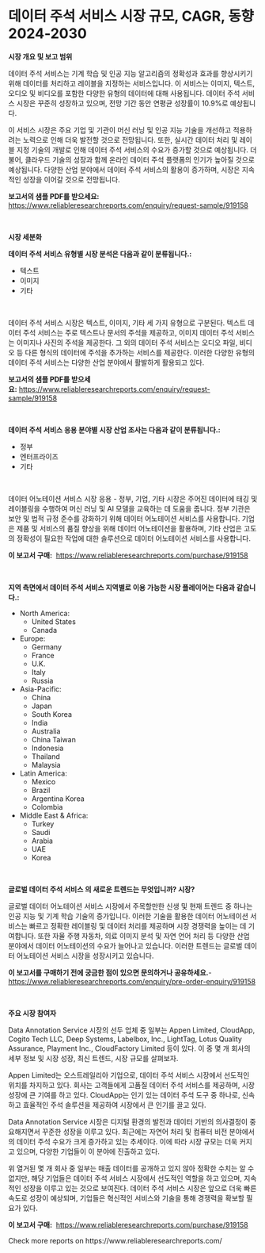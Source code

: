 <p><h1>데이터 주석 서비스 시장 규모, CAGR, 동향 2024-2030</h1></p><p><strong>시장 개요 및 보고 범위</strong></p>
<p><p>데이터 주석 서비스는 기계 학습 및 인공 지능 알고리즘의 정확성과 효과를 향상시키기 위해 데이터를 처리하고 레이블을 지정하는 서비스입니다. 이 서비스는 이미지, 텍스트, 오디오 및 비디오를 포함한 다양한 유형의 데이터에 대해 사용됩니다. 데이터 주석 서비스 시장은 꾸준히 성장하고 있으며, 전망 기간 동안 연평균 성장률이 10.9%로 예상됩니다. </p><p>이 서비스 시장은 주요 기업 및 기관이 머신 러닝 및 인공 지능 기술을 개선하고 적용하려는 노력으로 인해 더욱 발전할 것으로 전망됩니다. 또한, 실시간 데이터 처리 및 레이블 지정 기술의 개발로 인해 데이터 주석 서비스의 수요가 증가할 것으로 예상됩니다. 더불어, 클라우드 기술의 성장과 함께 온라인 데이터 주석 플랫폼의 인기가 높아질 것으로 예상됩니다. 다양한 산업 분야에서 데이터 주석 서비스의 활용이 증가하며, 시장은 지속적인 성장을 이어갈 것으로 전망됩니다.</p></p>
<p><strong>보고서의 샘플 PDF를 받으세요:</strong> <a href="https://www.reliableresearchreports.com/enquiry/request-sample/919158">https://www.reliableresearchreports.com/enquiry/request-sample/919158</a></p>
<p>&nbsp;</p>
<p><strong>시장 세분화</strong></p>
<p><strong>데이터 주석 서비스 유형별 시장 분석은 다음과 같이 분류됩니다.:</strong></p>
<p><ul><li>텍스트</li><li>이미지</li><li>기타</li></ul></p>
<p>&nbsp;</p>
<p><p>데이터 주석 서비스 시장은 텍스트, 이미지, 기타 세 가지 유형으로 구분된다. 텍스트 데이터 주석 서비스는 주로 텍스트나 문서의 주석을 제공하고, 이미지 데이터 주석 서비스는 이미지나 사진의 주석을 제공한다. 그 외의 데이터 주석 서비스는 오디오 파일, 비디오 등 다른 형식의 데이터에 주석을 추가하는 서비스를 제공한다. 이러한 다양한 유형의 데이터 주석 서비스는 다양한 산업 분야에서 활발하게 활용되고 있다.</p></p>
<p><strong>보고서의 샘플 PDF를 받으세요:</strong>&nbsp;<a href="https://www.reliableresearchreports.com/enquiry/request-sample/919158">https://www.reliableresearchreports.com/enquiry/request-sample/919158</a></p>
<p>&nbsp;</p>
<p><strong> 데이터 주석 서비스 응용 분야별 시장 산업 조사는 다음과 같이 분류됩니다.:</strong></p>
<p><ul><li>정부</li><li>엔터프라이즈</li><li>기타</li></ul></p>
<p>&nbsp;</p>
<p><p>데이터 어노테이션 서비스 시장 응용 - 정부, 기업, 기타 시장은 주어진 데이터에 태깅 및 레이블링을 수행하여 머신 러닝 및 AI 모델을 교육하는 데 도움을 줍니다. 정부 기관은 보안 및 법적 규정 준수를 강화하기 위해 데이터 어노테이션 서비스를 사용합니다. 기업은 제품 및 서비스의 품질 향상을 위해 데이터 어노테이션을 활용하며, 기타 산업은 고도의 정확성이 필요한 작업에 대한 솔루션으로 데이터 어노테이션 서비스를 사용합니다.</p></p>
<p><strong>이 보고서 구매:</strong>&nbsp; <a href="https://www.reliableresearchreports.com/purchase/919158">https://www.reliableresearchreports.com/purchase/919158</a></p>
<p>&nbsp;</p>
<p><strong>지역 측면에서 데이터 주석 서비스 지역별로 이용 가능한 시장 플레이어는 다음과 같습니다.:</strong></p>
<p><ul>
    <li>
        North America:
        <ul>
            <li>United States</li>
            <li>Canada</li>
        </ul>
    </li>
    <li>
        Europe:
        <ul>
            <li>Germany</li>
            <li>France</li>
            <li>U.K.</li>
            <li>Italy</li>
            <li>Russia</li>
        </ul>
    </li>
    <li>
        Asia-Pacific:
        <ul>
            <li>China</li>
            <li>Japan</li>
            <li>South Korea</li>
            <li>India</li>
            <li>Australia</li>
            <li>China Taiwan</li>
            <li>Indonesia</li>
            <li>Thailand</li>
            <li>Malaysia</li>
        </ul>
    </li>
    <li>
        Latin America:
        <ul>
            <li>Mexico</li>
            <li>Brazil</li>
            <li>Argentina Korea</li>
            <li>Colombia</li>
        </ul>
    </li>
    <li>
        Middle East & Africa:
        <ul>
            <li>Turkey</li>
            <li>Saudi</li>
            <li>Arabia</li>
            <li>UAE</li>
            <li>Korea</li>
        </ul>
    </li>
    </ul></p>
<p>&nbsp;</p>
<p><strong>글로벌 데이터 주석 서비스 의 새로운 트렌드는 무엇입니까? 시장?</strong></p>
<p><p>글로벌 데이터 어노테이션 서비스 시장에서 주목할만한 신생 및 현재 트렌드 중 하나는 인공 지능 및 기계 학습 기술의 증가입니다. 이러한 기술을 활용한 데이터 어노테이션 서비스는 빠르고 정확한 레이블링 및 데이터 처리를 제공하며 시장 경쟁력을 높이는 데 기여합니다. 또한 자율 주행 자동차, 의료 이미지 분석 및 자연 언어 처리 등 다양한 산업 분야에서 데이터 어노테이션의 수요가 늘어나고 있습니다. 이러한 트렌드는 글로벌 데이터 어노테이션 서비스 시장을 성장시키고 있습니다.</p></p>
<p><strong>이 보고서를 구매하기 전에 궁금한 점이 있으면 문의하거나 공유하세요.</strong>- <a href="https://www.reliableresearchreports.com/enquiry/pre-order-enquiry/919158">https://www.reliableresearchreports.com/enquiry/pre-order-enquiry/919158</a></p>
<p>&nbsp;</p>
<p><strong>주요 시장 참여자</strong></p>
<p><p>Data Annotation Service 시장의 선두 업체 중 일부는 Appen Limited, CloudApp, Cogito Tech LLC, Deep Systems, Labelbox, Inc., LightTag, Lotus Quality Assurance, Playment Inc., CloudFactory Limited 등이 있다. 이 중 몇 개 회사의 세부 정보 및 시장 성장, 최신 트렌드, 시장 규모를 살펴보자.</p><p>Appen Limited는 오스트레일리아 기업으로, 데이터 주석 서비스 시장에서 선도적인 위치를 차지하고 있다. 회사는 고객들에게 고품질 데이터 주석 서비스를 제공하며, 시장 성장에 큰 기여를 하고 있다. CloudApp는 인기 있는 데이터 주석 도구 중 하나로, 신속하고 효율적인 주석 솔루션을 제공하여 시장에서 큰 인기를 끌고 있다.</p><p>Data Annotation Service 시장은 디지털 환경의 발전과 데이터 기반의 의사결정이 중요해지면서 꾸준한 성장을 이루고 있다. 최근에는 자연어 처리 및 컴퓨터 비전 분야에서의 데이터 주석 수요가 크게 증가하고 있는 추세이다. 이에 따라 시장 규모는 더욱 커지고 있으며, 다양한 기업들이 이 분야에 진출하고 있다.</p><p>위 열거된 몇 개 회사 중 일부는 매출 데이터를 공개하고 있지 않아 정확한 수치는 알 수 없지만, 해당 기업들은 데이터 주석 서비스 시장에서 선도적인 역할을 하고 있으며, 지속적인 성장을 이루고 있는 것으로 보여진다. 데이터 주석 서비스 시장은 앞으로 더욱 빠른 속도로 성장이 예상되며, 기업들은 혁신적인 서비스와 기술을 통해 경쟁력을 확보할 필요가 있다.</p></p>
<p><strong>이 보고서 구매:</strong>&nbsp;&nbsp;<a href="https://www.reliableresearchreports.com/purchase/919158">https://www.reliableresearchreports.com/purchase/919158</a></p>
<p>Check more reports on https://www.reliableresearchreports.com/</p>
